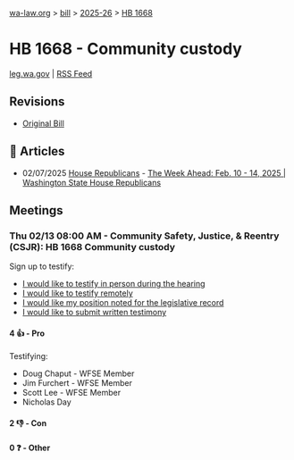 [wa-law.org](/) > [bill](/bill/) > [2025-26](/bill/2025-26/) > [HB 1668](/bill/2025-26/hb/1668/)

# HB 1668 - Community custody
[leg.wa.gov](https://app.leg.wa.gov/billsummary?BillNumber=1668&Year=2025&Initiative=false) | [RSS Feed](./rss.xml)

## Revisions
* [Original Bill](1/)

## 📰 Articles
* 02/07/2025 [House Republicans](/org/house_republicans/) - [The Week Ahead: Feb. 10 - 14, 2025 | Washington State House Republicans](https://houserepublicans.wa.gov/week/the-week-ahead-feb-10-14-2025/#:~:text=HB%201668)

## Meetings
### Thu 02/13 08:00 AM - Community Safety, Justice, & Reentry (CSJR): HB 1668 Community custody
Sign up to testify:
* [I would like to testify in person during the hearing](https://app.leg.wa.gov/csi/Testifier/Add?chamber=House&mId=32737&aId=163136&caId=25559&tId=1)
* [I would like to testify remotely](https://app.leg.wa.gov/csi/Testifier/Add?chamber=House&mId=32737&aId=163136&caId=25559&tId=2)
* [I would like my position noted for the legislative record](https://app.leg.wa.gov/csi/Testifier/Add?chamber=House&mId=32737&aId=163136&caId=25559&tId=3)
* [I would like to submit written testimony](https://app.leg.wa.gov/csi/Testifier/Add?chamber=House&mId=32737&aId=163136&caId=25559&tId=4)

#### 4 👍 - Pro
Testifying:
* Doug Chaput - WFSE Member
* Jim Furchert - WFSE Member
* Scott Lee - WFSE Member
* Nicholas Day

#### 2 👎 - Con

#### 0 ❓ - Other
